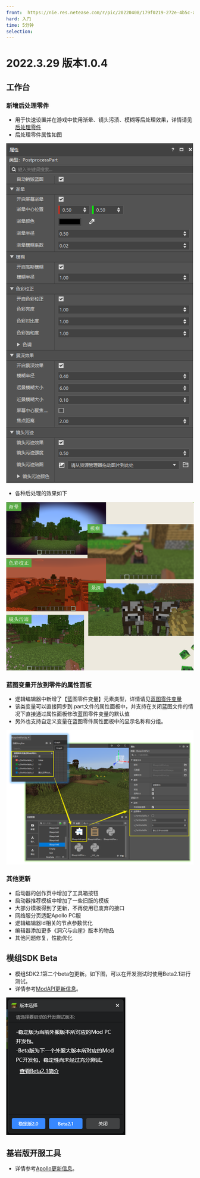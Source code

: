 ```yaml
---
front: 	https://nie.res.netease.com/r/pic/20220408/179f0219-272e-4b5c-a2e1-648d9aaa9de8.png
hard: 入门
time: 5分钟
selection:
---
```


# 2022.3.29 版本1.0.4

## 工作台

### 新增后处理零件

- 用于快速设置并在游戏中使用渐晕、镜头污渍、模糊等后处理效果，详情请见[后处理零件](../../20-玩法开发/14-预设玩法编程/0-理解预设系统/11-内置零件/06-后处理零件.md)
- 后处理零件属性如图

![image-20220328152323829](./images/image-20220328152323829.png)

- 各种后处理的效果如下

![image-20220328153745316](./images/image-20220328153745316.png)

### 蓝图变量开放到零件的属性面板

- 逻辑编辑器中新增了【蓝图零件变量】元素类型，详情请见[蓝图零件变量](../../20-玩法开发/12-可视化编程/10-新版逻辑编辑器使用说明/40-事件、接口、变量.md#变量)
- 该类变量可以直接同步到.part文件的属性面板中，并支持在关闭蓝图文件的情况下直接通过属性面板修改蓝图零件变量的默认值
- 另外也支持自定义变量在蓝图零件属性面板中的显示名称和分组。

![image-20220328175311402](./images/image-20220328175311402.png)

### 其他更新

- 启动器的创作页中增加了工具箱按钮
- 启动器推荐模板中增加了一些旧版的模板
- 大部分模板得到了更新，不再使用已废弃的接口
- 网络服分页适配Apollo PC服
- 逻辑编辑器Id相关的节点参数优化
- 编辑器添加更多《洞穴与山崖》版本的物品
- 其他问题修复，性能优化

## 模组SDK Beta

- 模组SDK2.1第二个beta包更新。如下图，可以在开发测试时使用Beta2.1进行测试。
- 详情参考<a href="../../../mcdocs/1-ModAPI/更新信息/2.1.html" rel="noopenner">ModAPI更新信息</a>。

![image-20220314161041245](./images/image-20220314161041245.png)

## 基岩版开服工具

- 详情参考<a href="../../../mcdocs/2-Apollo/0-Apollo更新信息.html" rel="noopenner">Apollo更新信息</a>。

